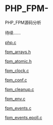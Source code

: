 # PHP_FPM-
PHP_FPM源码分析

待续......

[php.c](./php.c.md)

[fpm_arrays.h](./fpm_arrays.h.md)

[fpm_atomic.h](./fpm_atomic.h.md)

[fpm_clock.c](./fpm_clock.c.md)

[fpm_conf.c](./fpm_conf.c.md)

[fpm_cleanup.c](./fpm_cleanup.c.md)

[fpm_env.c](./fpm_env.c.md)

[fpm_events.c](./fpm_events.c.md)

[fpm_events.epoll.c](./fpm_events_epoll.c.md)
